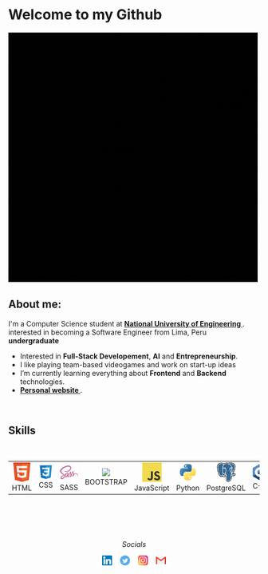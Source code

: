 # Welcome to my Github

<img src="./Sanki0.gif" alt="Sanki0 logo">

## About me:
  I'm a Computer Science student at <a href="https://www.uni.edu.pe/"> <b>National University of Engineering </b></a>.<br>interested in becoming a Software Engineer from Lima, Peru <br>
  <b>undergraduate</b>
- Interested in <b>Full-Stack Developement</b>, <b>AI</b> and <b>Entrepreneurship</b>.<br>
- I like playing team-based videogames and work on start-up ideas<br>
- I’m currently learning everything about **Frontend** and **Backend** technologies.<br>
- <a href="https://sanki0.github.io/html/index.html"> <b> Personal website </b> </a>.<br>
<br>


## Skills
<br>
<table>
  <tr>
    <td align="center" width="96">
      <a>
        <img src="./assets/html.svg" width="40"/>
      </a>
      <br>HTML
    </td>
    <td align="center" width="96">
      <a>
        <img src="./assets/css.svg" width="40"/>
      </a>
      <br>CSS
    </td>
    <td align="center" width="96">
      <a>
        <img src="./assets/sass.svg" width="40"/>
      </a>
      <br>SASS
    </td>
    <td align="center" width="96">
      <a>
        <img src="./assets/bootstrap.svg" width="40"/>
      </a>
      <br>BOOTSTRAP
    </td>
    <td align="center" width="96">
      <a>
        <img src="./assets/javascript.svg" width="40"/>
      </a>
      <br>JavaScript
    </td>
     <td align="center" width="96">
      <a>
        <img src="./assets/python.svg" width="40"/>
      </a>
      <br>Python
    </td>
    <td align="center" width="96">
      <a>
        <img src="./assets/postgresql.svg" width="40"/>
      </a>
      <br>PostgreSQL
    </td>
    <td align="center" width="96">
      <a>
        <img src="./assets/c++.svg" width="40"/>
      </a>
      <br>C++
    </td>
    <td align="center" width="96">
      <a>
        <img src="./assets/git.svg" width="40"/>
      </a>
      <br>Git
    </td>
  </tr>
</table>
<br>

##
<br>
<p align="center"=><i>Socials</i></p>
 <p align="center">
  <a href="https://www.linkedin.com/in/sebastian-ferreyra-4a0a47201/"><img alt="LinkedIn" title="LinkedIn" src="./assets/linkedin.svg" width=20px" /></a>&nbsp;&nbsp;&nbsp;
  <a href="https://twitter.com/SebasFC14"><img alt="Twitter" title="Twitter" src="./assets/twitter.svg" width=20px/></a>&nbsp;&nbsp;&nbsp;
  <a href="https://www.instagram.com/iamsanki0/"><img alt="Instagram" title="Instagram" src="./assets/instagram.svg" width=20px/></a>&nbsp;&nbsp;&nbsp;
   <a href="mailto:sebas_elias_999@hotmail.com"><img alt="mail" title="mail" src="./assets/gmail.svg" width=20px/></a>
</p>
<br>
